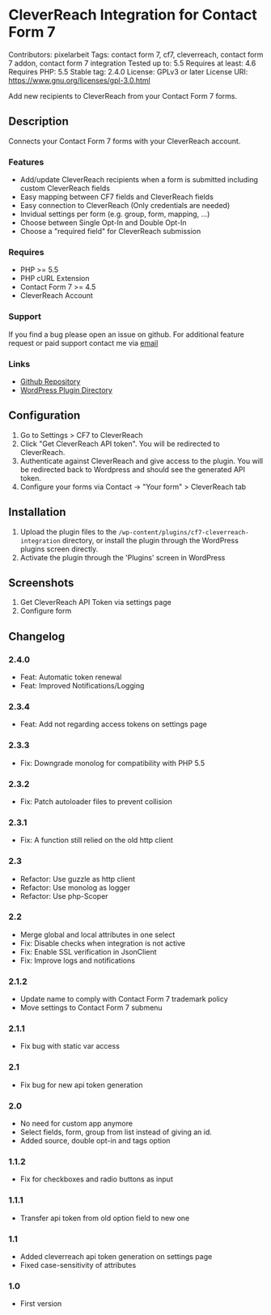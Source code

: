 # CleverReach Integration for Contact Form 7

Contributors: pixelarbeit
Tags: contact form 7, cf7, cleverreach, contact form 7 addon, contact form 7 integration
Tested up to: 5.5
Requires at least: 4.6
Requires PHP: 5.5
Stable tag: 2.4.0
License: GPLv3 or later
License URI: https://www.gnu.org/licenses/gpl-3.0.html

Add new recipients to CleverReach from your Contact Form 7 forms.

## Description

Connects your Contact Form 7 forms with your CleverReach account.

### Features

* Add/update CleverReach recipients when a form is submitted including custom CleverReach fields
* Easy mapping between CF7 fields and CleverReach fields
* Easy connection to CleverReach (Only credentials are needed)
* Invidual settings per form (e.g. group, form, mapping, ...)
* Choose between Single Opt-In and Double Opt-In
* Choose a "required field" for CleverReach submission

### Requires

* PHP >= 5.5
* PHP cURL Extension
* Contact Form 7 >= 4.5
* CleverReach Account

### Support

If you find a bug please open an issue on github. For additional feature request or paid support contact me via [email](mailto:info@pixelarbeit.de)

### Links
- [Github Repository](https://github.com/pxlrbt/wordpress-contact-form-7-cleverreach)
- [WordPress Plugin Directory](https://wordpress.org/plugins/cf7-cleverreach-integration/)

## Configuration

1. Go to Settings > CF7 to CleverReach
1. Click "Get CleverReach API token". You will be redirected to CleverReach.
1. Authenticate against CleverReach and give access to the plugin. You will be redirected back to Wordpress and should see the generated API token.
1. Configure your forms via Contact -> "Your form" > CleverReach tab

## Installation

1. Upload the plugin files to the `/wp-content/plugins/cf7-cleverreach-integration` directory, or install the plugin through the WordPress plugins screen directly.
1. Activate the plugin through the 'Plugins' screen in WordPress

## Screenshots

1. Get CleverReach API Token via settings page
2. Configure form

## Changelog

### 2.4.0
* Feat: Automatic token renewal
* Feat: Improved Notifications/Logging

### 2.3.4
* Feat: Add not regarding access tokens on settings page

### 2.3.3
* Fix: Downgrade monolog for compatibility with PHP 5.5

### 2.3.2
* Fix: Patch autoloader files to prevent collision

### 2.3.1
* Fix: A function still relied on the old http client

### 2.3
* Refactor: Use guzzle as http client
* Refactor: Use monolog as logger
* Refactor: Use php-Scoper

### 2.2
* Merge global and local attributes in one select
* Fix: Disable checks when integration is not active
* Fix: Enable SSL verification in JsonClient
* Fix: Improve logs and notifications

### 2.1.2
* Update name to comply with Contact Form 7 trademark policy
* Move settings to Contact Form 7 submenu

### 2.1.1
* Fix bug with static var access

### 2.1
* Fix bug for new api token generation

### 2.0
* No need for custom app anymore
* Select fields, form, group from list instead of giving an id.
* Added source, double opt-in and tags option

### 1.1.2
* Fix for checkboxes and radio buttons as input

### 1.1.1
* Transfer api token from old option field to new one

### 1.1
* Added cleverreach api token generation on settings page
* Fixed case-sensitivity of attributes

### 1.0
* First version
